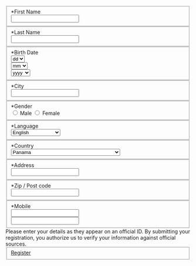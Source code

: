 <form method="POST" id="lightboxRegisterForm">
<div class="stageContainer stage1" style="display: none;">
<p class="subHeader">Already a registered member? Simply <a href="#" onclick="openLogin();">Login</a></p>
<fieldset class="fieldset full noLine noMargin  clearfix correct">
<label class="" for="registerLoginInput"><span>*</span>User Name</label>
<div class="inputContainer text">
<input type="text" class="" tabindex="1" value="" title="" name="Login" id="registerLoginInput" regex="englishOnly:=true||required:=true||noWhiteSpace:=true||alphanumeric:=true||minlength:=6||maxlength:=15||remote:=https://www.El Bet.com/wp-content/plugins/GS_ajax/GS_ajax.php?action=GS_ajaxUserAvailable&amp;lang=en" errormsg="englishOnly:=Please enter only english characters.||remote:=This user name is already been taken.||required:=This field is required||noWhiteSpace:=No white space please.||alphanumeric:=Letters numbers or underscores only please.||minlength:=Please enter at least {0} characters.||maxlength:=Please enter no more than {0} characters." error="false">
</div>
</fieldset>
<fieldset class="fieldset full  clearfix correct">
<label class="" for="registerEmailInput"><span>*</span>E-mail</label>
<div class="inputContainer text">
<input type="text" class="" tabindex="2" value="" title="" name="Email" id="registerEmailInput" regex="englishOnly:=true||required:=true||email:=true||maxlength:=100||remote:=https://www.El Bet.com/wp-content/plugins/GS_ajax/GS_ajax.php?action=GS_ajaxEmailAvailable&amp;lang=en" errormsg="englishOnly:=Please enter only english characters.||required:=This field is required||maxlength:=Please enter no more than {0} characters.||email:=Please enter a valid e-mail address.||remote:=This e-mail address already exists." error="false">
</div>
</fieldset>
<fieldset class="fieldset full correct">
<label class="" for="registerPasswordInput"><span>*</span>Password</label>
<div class="inputContainer text">
<input type="password" class="" tabindex="3" value="" title="" name="Password" id="registerPasswordInput" regex="required:=true||strongPassword:=true||notEqual2:=Email,Login" errormsg="notEqual2:=Cannot  have the same value as your user name or e-mail address.||required:=This field is required||strongPassword:=The password must have at least 8 characters combined with digits and letters, and should contain at least 4 different characters in it." aria-autocomplete="list" error="false">
<div class="passwordStrengthMeter strong"></div></div>
</fieldset>
<fieldset class="fieldset full correct">
<label class="" for="registerconfirmpswInput"><span>*</span>Retype Password</label>
<div class="inputContainer text">
<input type="password" class="" tabindex="4" value="" title="" name="confirmpsw" id="registerconfirmpswInput" regex="password:=true||equalTo:=Password||required:=true" errormsg="password:=A valid password is required.||required:=This field is required||equalTo:=Same value as the password is Required." error="false">
</div>
</fieldset>
<input type="hidden" name="currency" regex="englishOnly:=true||required:=true" errormsg="englishOnly:=Please enter only english characters.||required:=This field is required" value="EUR" error="false">
<fieldset class="fieldset full  clearfix correct">
<label class="" for="registerbonusCodeInput">Registration Code</label>
<div class="inputContainer text">
<input type="text" class="" tabindex="7" value="" title="" name="bonusCode" id="registerbonusCodeInput" regex="englishOnly:=true||noWhiteSpace:=true||minlength:=4||maxlength:=20||remoteBonusCode:=https://www.El Bet.com/wp-content/plugins/GS_ajax/GS_ajax.php?action=GS_ajaxBonusCodeAvailable&amp;lang=en" errormsg="englishOnly:=Please enter only english characters.||noWhiteSpace:=No white space please.||minlength:=Please enter at least {0} characters.||maxlength:=Please enter no more than {0} characters." error="false">
</div><div class="clear inputDescription medium"><span class="small">(This is optional and will not affect your welcome package bonuses)</span><div class="bonusCode"></div></div>
</fieldset>
<div class="clear"></div>
<fieldset class="fieldset full correct">
<div class="inputContainer checkbox"><input type="checkbox" class="checkboxInput" name="over18" tabindex="8" id="registerover18Input" value="1" regex="required:=true" errormsg="required:=This field is required" error="false"></div>
<label for="registerover18Input" class="checkboxLabel">I'm over 18 years of age and accept these <a class="popupLoader" href="/general-terms-conditions/?isPopup=true" popupscroll="true">Terms &amp; Conditions</a></label>
</fieldset>
<input type="hidden" name="TNCVersion" regex="required:=true" errormsg="" value="273312" error="false"><input type="hidden" name="TNCType" regex="required:=true" errormsg="" value="TNC" error="false">
<fieldset class="fieldset full noLine noMargin">
<a href="#" class="submitInput right">
<span>Continue</span>
</a>
</fieldset>
</div>
<div class="stageContainer stage2" style="">
<fieldset class="fieldset noLine noMargin  clearfix">
<label class="" for="registerfnameInput"><span>*</span>First Name</label>
<div class="inputContainer text">
<input type="text" class="" tabindex="1" value="" title="" name="fname" id="registerfnameInput" regex="textOnly:=true||required:=true" errormsg="textOnly:=You cannot enter special characters in this field (!, @, #, $, %, &amp;, *, ?...)||required:=This field is required||minlength:=Please enter at least {0} characters.">
</div>
</fieldset>
<fieldset class="fieldset noLine noMargin right  clearfix">
<label class="" for="registerlnameInput"><span>*</span>Last Name</label>
<div class="inputContainer text">
<input type="text" class="" tabindex="2" value="" title="" name="lname" id="registerlnameInput" regex="textOnly:=true||required:=true" errormsg="textOnly:=You cannot enter special characters in this field (!, @, #, $, %, &amp;, *, ?...)||required:=This field is required||minlength:=Please enter at least {0} characters.">
</div>
</fieldset>
<fieldset class="fieldset ">
<label for="registerBirthDayInput" class=""><span>*</span>Birth Date</label>
<div class="inputContainer dateGroup">
<div class="selectInputWrap">
<select class="selectInput noWidth" name="_birthDayDay" id="registerBirthDayInput" tabindex="3" onchange="">
<option value="dd">dd</option><option value="01">01</option><option value="02">02</option><option value="03">03</option><option value="04">04</option><option value="05">05</option><option value="06">06</option><option value="07">07</option><option value="08">08</option><option value="09">09</option><option value="10">10</option><option value="11">11</option><option value="12">12</option><option value="13">13</option><option value="14">14</option><option value="15">15</option><option value="16">16</option><option value="17">17</option><option value="18">18</option><option value="19">19</option><option value="20">20</option><option value="21">21</option><option value="22">22</option><option value="23">23</option><option value="24">24</option><option value="25">25</option><option value="26">26</option><option value="27">27</option><option value="28">28</option><option value="29">29</option><option value="30">30</option><option value="31">31</option></select>
</div>
<div class="selectInputWrap">
<select class="selectInput noWidth" name="_birthDayMonth" id="registerBirthMonthInput" tabindex="3">
<option value="mm">mm</option><option value="01">01</option><option value="02">02</option><option value="03">03</option><option value="04">04</option><option value="05">05</option><option value="06">06</option><option value="07">07</option><option value="08">08</option><option value="09">09</option><option value="10">10</option><option value="11">11</option><option value="12">12</option></select>
</div>
<div class="selectInputWrap noMargin">
<select class="selectInput noWidth" name="_birthDayYear" id="registerBirthYearInput" tabindex="3"><option value="yyyy">yyyy</option><option value="1920">1920</option><option value="1921">1921</option><option value="1922">1922</option><option value="1923">1923</option><option value="1924">1924</option><option value="1925">1925</option><option value="1926">1926</option><option value="1927">1927</option><option value="1928">1928</option><option value="1929">1929</option><option value="1930">1930</option><option value="1931">1931</option><option value="1932">1932</option><option value="1933">1933</option><option value="1934">1934</option><option value="1935">1935</option><option value="1936">1936</option><option value="1937">1937</option><option value="1938">1938</option><option value="1939">1939</option><option value="1940">1940</option><option value="1941">1941</option><option value="1942">1942</option><option value="1943">1943</option><option value="1944">1944</option><option value="1945">1945</option><option value="1946">1946</option><option value="1947">1947</option><option value="1948">1948</option><option value="1949">1949</option><option value="1950">1950</option><option value="1951">1951</option><option value="1952">1952</option><option value="1953">1953</option><option value="1954">1954</option><option value="1955">1955</option><option value="1956">1956</option><option value="1957">1957</option><option value="1958">1958</option><option value="1959">1959</option><option value="1960">1960</option><option value="1961">1961</option><option value="1962">1962</option><option value="1963">1963</option><option value="1964">1964</option><option value="1965">1965</option><option value="1966">1966</option><option value="1967">1967</option><option value="1968">1968</option><option value="1969">1969</option><option value="1970">1970</option><option value="1971">1971</option><option value="1972">1972</option><option value="1973">1973</option><option value="1974">1974</option><option value="1975">1975</option><option value="1976">1976</option><option value="1977">1977</option><option value="1978">1978</option><option value="1979">1979</option><option value="1980">1980</option><option value="1981">1981</option><option value="1982">1982</option><option value="1983">1983</option><option value="1984">1984</option><option value="1985">1985</option><option value="1986">1986</option><option value="1987">1987</option><option value="1988">1988</option><option value="1989">1989</option><option value="1990">1990</option><option value="1991">1991</option><option value="1992">1992</option><option value="1993">1993</option><option value="1994">1994</option><option value="1995">1995</option><option value="1996">1996</option><option value="1997">1997</option><option value="1998">1998</option><option value="1999">1999</option><option value="2000">2000</option><option value="2001">2001</option><option value="2002">2002</option></select>
</div>
<input type="hidden" value="" name="birthdate" id="registerbirthdateInput" regex="required:=true||date2:=true||minimumAge:=18" errormsg="required:=This field is required||date2:=Please enter a valid date.||minimumAge:=You must be at least {0} years old.">
</div>
</fieldset>
<fieldset class="fieldset right  clearfix">
<label class="" for="registercityInput"><span>*</span>City</label>
<div class="inputContainer text">
<input type="text" class="" tabindex="7" value="" title="" name="city" id="registercityInput" regex="textOnly:=true||required:=true||minlength:=2" errormsg="textOnly:=You cannot enter special characters in this field (!, @, #, $, %, &amp;, *, ?...)||required:=This field is required||minlength:=Please enter at least {0} characters.">
</div>
</fieldset>
<fieldset class="fieldset ">
<label class=""><span>*</span>Gender</label>
<div class="inputContainer radio">
<input type="radio" name="gender" id="registermaleInput" tabindex="4" value="male" class="radioInput" regex="required:=true" errormsg="required:=This field is required">
<label for="registermaleInput" class="radioLabel">Male</label>
<input type="radio" name="gender" id="registerfemaleInput" tabindex="4" value="female" class="radioInput" regex="required:=true" errormsg="required:=This field is required">
<label for="registerfemaleInput" class="radioLabel">Female</label>
</div>
</fieldset>
<fieldset class="fieldset right  clearfix">
<label for="registerLangInput" class=""><span>*</span>Language</label>
<div class="inputContainer">
<select class="selectInput" name="Lang" id="registerLangInput" tabindex="5" regex="required:=true" errormsg="required:=This field is required">
<option value=""></option>
<option value="en" selected="selected">English</option><option value="de">Deutsch</option><option value="fr">Français</option><option value="it">Italiano</option><option value="ru">Русский</option><option value="es">Español</option><option value="fi">Suomi</option><option value="nb">Norwegian Bokmål</option><option value="sv">Svenska</option>
</select>
</div>
</fieldset>
<fieldset class="fieldset  clearfix">
<label for="registerCountryInput" class=""><span>*</span>Country</label>
<div class="inputContainer">
<select class="selectInput" name="Country" id="registerCountryInput" tabindex="6" regex="required:=true" errormsg="required:=This field is required">
<option value=""></option>
<option value="AF">Afghanistan</option><option value="AX">Aland Islands</option><option value="AL">Albania</option><option value="DZ">Algeria</option><option value="AS">American Samoa</option><option value="AD">Andorra</option><option value="AO">Angola</option><option value="AI">Anguilla</option><option value="AQ">Antarctica</option><option value="AG">Antigua and Barbuda</option><option value="AR">Argentina</option><option value="AW">Aruba</option><option value="AU">Australia</option><option value="AT">Austria</option><option value="AZ">Azerbaijan</option><option value="BS">Bahamas</option><option value="BH">Bahrain</option><option value="BD">Bangladesh</option><option value="BB">Barbados</option><option value="BL">Barthele</option><option value="BY">Belarus</option><option value="BE">Belgium</option><option value="BZ">Belize</option><option value="BJ">Benin</option><option value="BM">Bermuda</option><option value="BT">Bhutan</option><option value="BO">Bolivia</option><option value="BQ">Bonaire, st. Eustatius, and Saba</option><option value="BA">Bosnia and Herzegovina</option><option value="BW">Botswana</option><option value="BV">Bouvet island</option><option value="BR">Brazil</option><option value="IO">British Indian ocean territory</option><option value="BN">Brunei Darussalam</option><option value="BG">Bulgaria</option><option value="BF">Burkina Faso</option><option value="BI">Burundi</option><option value="KH">Cambodia</option><option value="CM">Cameroon</option><option value="CA">Canada</option><option value="CV">Cape Verde</option><option value="KY">Cayman Islands</option><option value="CF">Central African Republic</option><option value="TD">Chad </option><option value="CL">Chile</option><option value="CN">China</option><option value="CX">Christmas Island</option><option value="CC">Cocos Islands</option><option value="CO">Colombia</option><option value="KM">Comoros</option><option value="CG">Congo, Republic of</option><option value="CD">Congo, the Democratic Republic of the</option><option value="CK">Cook Islands</option><option value="CR">Costa Rica</option><option value="HR">Croatia </option><option value="CU">Cuba</option><option value="CW">Curacao</option><option value="CY">Cyprus</option><option value="CZ">Czech Republic</option><option value="DK">Denmark</option><option value="DJ">Djibouti</option><option value="DM">Dominica</option><option value="DO">Dominican Republic</option><option value="TL">East Timor</option><option value="EC">Ecuador</option><option value="EG">Egypt</option><option value="SV">El Salvador</option><option value="GQ">Equatorial Guinea</option><option value="ER">Eritrea</option><option value="EE">Estonia</option><option value="ET">Ethiopia</option><option value="FO">Faeroe Islands</option><option value="FK">Falkland Islands</option><option value="FJ">Fiji</option><option value="FI">Finland</option><option value="FR">France</option><option value="GF">French Guiana</option><option value="PF">French Polynesia</option><option value="TF">French Southern Territories</option><option value="GA">Gabon</option><option value="GM">Gambia</option><option value="DE">Germany </option><option value="GH">Ghana</option><option value="GI">Gibraltar</option><option value="GR">Greece</option><option value="GL">Greenland</option><option value="GD">Grenada</option><option value="GP">Guadeloupe</option><option value="GU">Guam</option><option value="GT">Guatemala</option><option value="GG">Guernsey</option><option value="GN">Guinea</option><option value="GW">Guinea-Bissau</option><option value="GY">Guyana</option><option value="HT">Haiti</option><option value="HM">Heard Island and Mcdonald Islands</option><option value="HN">Honduras</option><option value="HK">Hong Kong</option><option value="HU">Hungary</option><option value="IS">Iceland</option><option value="IN">India</option><option value="ID">Indonesia</option><option value="IR">Iran </option><option value="IQ">Iraq</option><option value="IE">Ireland</option><option value="IM">Isle of Man</option><option value="IT">Italy</option><option value="CI">Ivory Coast</option><option value="JM">Jamaica</option><option value="JP">Japan</option><option value="JE">Jersey</option><option value="JO">Jordan </option><option value="KZ">Kazakhstan</option><option value="KE">Kenya</option><option value="KI">Kiribati</option><option value="KW">Kuwait</option><option value="KG">Kyrgyzstan</option><option value="LA">Lao </option><option value="LB">Lebanon</option><option value="LS">Lesotho</option><option value="LR">Liberia</option><option value="LY">Libya </option><option value="LI">Liechtenstein </option><option value="LT">Lithuania</option><option value="LU">Luxembourg</option><option value="MO">Macao </option><option value="MK">Macedonia</option><option value="MG">Madagascar</option><option value="MW">Malawi</option><option value="MY">Malaysia</option><option value="MV">Maldives</option><option value="ML">Mali</option><option value="MT">Malta</option><option value="MH">Marshall Islands</option><option value="MQ">Martinique</option><option value="MR">Mauritania</option><option value="MU">Mauritius</option><option value="YT">Mayotte</option><option value="MX">Mexico</option><option value="FM">Micronesia </option><option value="MC">Monaco</option><option value="MN">Mongolia</option><option value="ME">Montenegro</option><option value="MS">Montserrat</option><option value="MA">Morocco</option><option value="MZ">Mozambique </option><option value="MM">Myanmar </option><option value="NA">Namibia</option><option value="NR">Nauru</option><option value="NP">Nepal</option><option value="NL">Netherlands</option><option value="AN">Netherlands Antilles </option><option value="NC">New Caledonia</option><option value="NZ">New Zealand</option><option value="NI">Nicaragua</option><option value="NE">Niger</option><option value="NG">Nigeria</option><option value="NU">Niue</option><option value="NF">Norfolk Island</option><option value="KP">North Korea</option><option value="MP">Northern Mariana islands</option><option value="NO">Norway</option><option value="OM">Oman</option><option value="PK">Pakistan</option><option value="PW">Palau</option><option value="PS">Palestinian Territories</option><option value="PA" selected="selected">Panama</option><option value="PG">Papua New Guinea</option><option value="PY">Paraguay</option><option value="PE">Peru</option><option value="PH">Philippines</option><option value="PN">Pitcairn</option><option value="PL">Poland</option><option value="PT">Portugal</option><option value="PR">Puerto Rico</option><option value="QA">Qatar</option><option value="RE">Reunion</option><option value="RO">Romania</option><option value="RU">Russian Federation</option><option value="RW">Rwanda</option><option value="SH">Saint Helena</option><option value="KN">Saint Kitts and Nevis</option><option value="LC">Saint Lucia</option><option value="MF">Saint Martin </option><option value="PM">Saint Pierre and Miquelon</option><option value="VC">Saint Vincent and the grenadines</option><option value="WS">Samoa</option><option value="SM">San Marino</option><option value="ST">Sao tome and Principe</option><option value="SA">Saudi Arabia </option><option value="SN">Senegal</option><option value="RS">Serbia</option><option value="SC">Seychelles</option><option value="SL">Sierra Leone</option><option value="SG">Singapore</option><option value="SX">Sint Maarten</option><option value="SI">Slovenia</option><option value="SB">Solomon islands</option><option value="SO">Somalia</option><option value="ZA">South Africa</option><option value="GS">South Georgia and the south sandwich islands</option><option value="KR">South Korea</option><option value="LK">Sri Lanka</option><option value="SD">Sudan</option><option value="SR">Suriname</option><option value="SJ">Svalbard and Jan Mayen</option><option value="SZ">Swaziland</option><option value="SE">Sweden</option><option value="CH">Switzerland</option><option value="SY">Syrian Arab republic</option><option value="TW">Taiwan </option><option value="TJ">Tajikistan</option><option value="TZ">Tanzania</option><option value="TH">Thailand</option><option value="TG">Togo</option><option value="TK">Tokelau</option><option value="TO">Tonga</option><option value="TT">Trinidad and Tobago</option><option value="TN">Tunisia</option><option value="TM">Turkmenistan</option><option value="TC">Turks and Caicos islands</option><option value="TV">Tuvalu</option><option value="UG">Uganda</option><option value="UA">Ukraine</option><option value="AE">United Arab emirates</option><option value="GB">United kingdom</option><option value="UY">Uruguay</option><option value="UZ">Uzbekistan</option><option value="VU">Vanuatu</option><option value="VA">Vatican city</option><option value="VE">Venezuela</option><option value="VN">Viet Nam</option><option value="VG">Virgin islands, British</option><option value="VI">Virgin islands, U.S.</option><option value="WF">Wallis and Futuna</option><option value="EH">Western Sahara</option><option value="YE">Yemen</option><option value="ZM">Zambia</option><option value="ZW">Zimbabwe</option>
</select>
</div>
</fieldset>
<fieldset class="fieldset right  clearfix">
<label class="" for="registeraddressInput"><span>*</span>Address</label>
<div class="inputContainer text">
<input type="text" class="" tabindex="8" value="" title="" name="address" id="registeraddressInput" regex="textOnly:=true||required:=true||minlength:=2" errormsg="textOnly:=You cannot enter special characters in this field (!, @, #, $, %, &amp;, *, ?...)||required:=This field is required||minlength:=Please enter at least {0} characters.">
</div>
</fieldset>
<fieldset class="fieldset  clearfix">
<label class="" for="registerzipcodeInput"><span>*</span>Zip / Post code</label>
<div class="inputContainer text">
<input type="text" class="" tabindex="9" value="" title="" name="zipcode" id="registerzipcodeInput" regex="englishOnly:=true||required:=true||maxlength:=10||minlength:=2
" errormsg="englishOnly:=Please enter only english characters.||required:=This field is required||minlength:=Please enter at least {0} characters.||maxlength:=Please enter no more than {0} characters.">
</div>
</fieldset>
<fieldset class="fieldset right ">
<label for="registermobileInput" class=""><span>*</span>Mobile</label>
<div class="inputContainer text phoneGroup">
<input type="text" class="prefixInput tiny float" tabindex="10" name="_prefixmobile" id="registerPrefixmobileInput" value="">
<div class="spacer"></div>
<input type="text" class="small float" tabindex="10" name="_mobile" id="registermobileInput" value="">
<input type="hidden" name="mobile" regex="englishOnly:=true||required:=true||phoneRequired:=true" errormsg="englishOnly:=Please enter only english characters.||required:=This field is required||phoneRequired:=A valid phone is required." value="507-">
</div>
</fieldset>
<div class="clear"></div>
<div class="pleaseConfirmData">Please enter your details as they appear on an official ID. By submitting your registration, you authorize us to verify your information against official sources.</div>
<fieldset class="fieldset full noLine">
<a href="#" class="submitInput right">
<span>Register</span>
</a>
</fieldset>
</div>
</form>